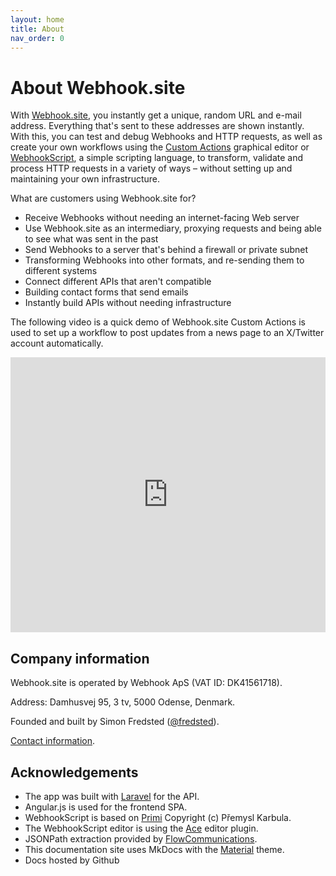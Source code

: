 ```yaml
---
layout: home
title: About
nav_order: 0
---
```


# About Webhook.site

With [Webhook.site](https://webhook.site), you instantly get a unique, random URL and e-mail address. Everything that's sent to these addresses are shown instantly. With this, you can test and debug Webhooks and HTTP requests, as well as create your own workflows using the [Custom Actions](/custom-actions.html) graphical editor or [WebhookScript](/webhookscript.html), a simple scripting language, to transform, validate and process HTTP requests in a variety of ways – without setting up and maintaining your own infrastructure.

What are customers using Webhook.site for?

* Receive Webhooks without needing an internet-facing Web server
* Use Webhook.site as an intermediary, proxying requests and being able to see what was sent in the past
* Send Webhooks to a server that's behind a firewall or private subnet
* Transforming Webhooks into other formats, and re-sending them to different systems
* Connect different APIs that aren't compatible
* Building contact forms that send emails
* Instantly build APIs without needing infrastructure

The following video is a quick demo of Webhook.site Custom Actions is used to set up a workflow to post updates from a news page to an X/Twitter account automatically.

<center><iframe width="100%" height="440" src="https://www.youtube.com/embed/wg08ny5bh9w" frameborder="0" allow="accelerometer; autoplay; encrypted-media; gyroscope; picture-in-picture" allowfullscreen></iframe></center>

## Company information

Webhook.site is operated by Webhook ApS (VAT ID: DK41561718).

Address: Damhusvej 95, 3 tv, 5000 Odense, Denmark.

Founded and built by Simon Fredsted ([@fredsted](https://twitter.com/fredsted)).

[Contact information](https://support.webhook.site).

## Acknowledgements

* The app was built with [Laravel](https://laravel.com) for the API.
* Angular.js is used for the frontend SPA.
* WebhookScript is based on [Primi](https://github.com/smuuf/primi) Copyright (c) Přemysl Karbula. 
* The WebhookScript editor is using the [Ace](https://ace.c9.io) editor plugin. 
* JSONPath extraction provided by [FlowCommunications](https://github.com/FlowCommunications/JSONPath). 
* This documentation site uses MkDocs with the [Material](https://squidfunk.github.io/mkdocs-material/) theme.
* Docs hosted by Github

